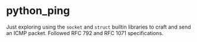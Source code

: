 # python_ping

Just exploring using the `socket` and `struct` builtin libraries to craft and send an ICMP packet.  Followed RFC 792 and RFC 1071 specifications.